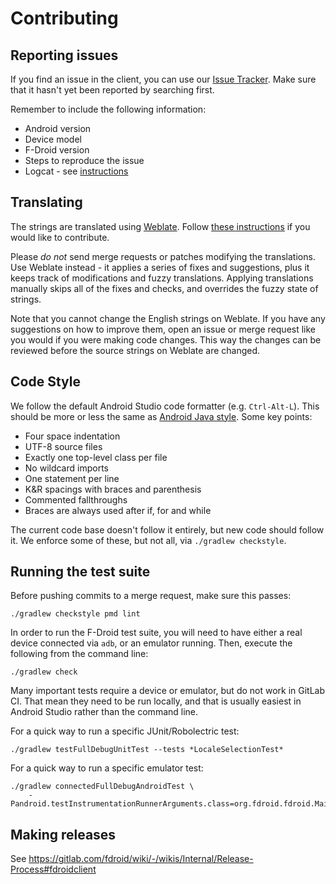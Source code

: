 # Contributing

## Reporting issues

If you find an issue in the client, you can use our [Issue
Tracker](https://gitlab.com/fdroid/fdroidclient/issues). Make sure that it
hasn't yet been reported by searching first.

Remember to include the following information:

* Android version
* Device model
* F-Droid version
* Steps to reproduce the issue
* Logcat - see [instructions](https://f-droid.org/wiki/page/Getting_logcat_messages_after_crash)

## Translating

The strings are translated using [Weblate](https://weblate.org/en/). Follow
[these instructions](https://hosted.weblate.org/engage/f-droid/) if you would
like to contribute.

Please *do not* send merge requests or patches modifying the translations. Use
Weblate instead - it applies a series of fixes and suggestions, plus it keeps
track of modifications and fuzzy translations. Applying translations manually
skips all of the fixes and checks, and overrides the fuzzy state of strings.

Note that you cannot change the English strings on Weblate. If you have any
suggestions on how to improve them, open an issue or merge request like you
would if you were making code changes. This way the changes can be reviewed
before the source strings on Weblate are changed.


## Code Style

We follow the default Android Studio code formatter (e.g. `Ctrl-Alt-L`).  This
should be more or less the same as [Android Java
style](https://source.android.com/source/code-style.html).  Some key points:

* Four space indentation
* UTF-8 source files
* Exactly one top-level class per file
* No wildcard imports
* One statement per line
* K&R spacings with braces and parenthesis
* Commented fallthroughs
* Braces are always used after if, for and while

The current code base doesn't follow it entirely, but new code should follow
it. We enforce some of these, but not all, via `./gradlew checkstyle`.


## Running the test suite

Before pushing commits to a merge request, make sure this passes:

    ./gradlew checkstyle pmd lint

In order to run the F-Droid test suite, you will need to have either a real device
connected via `adb`, or an emulator running. Then, execute the following from the
command line:

    ./gradlew check

Many important tests require a device or emulator, but do not work in GitLab CI.
That mean they need to be run locally, and that is usually easiest in Android
Studio rather than the command line.

For a quick way to run a specific JUnit/Robolectric test:

    ./gradlew testFullDebugUnitTest --tests *LocaleSelectionTest*

For a quick way to run a specific emulator test:

	./gradlew connectedFullDebugAndroidTest \
        -Pandroid.testInstrumentationRunnerArguments.class=org.fdroid.fdroid.MainActivityExpressoTest


## Making releases

See https://gitlab.com/fdroid/wiki/-/wikis/Internal/Release-Process#fdroidclient
